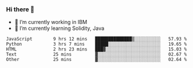 ### Hi there 👋

<!--
**mathcodeman/mathcodeman** is a ✨ _special_ ✨ repository because its `README.md` (this file) appears on your GitHub profile.

Here are some ideas to get you started:

- 🔭 I’m currently working on ...
- 🌱 I’m currently learning ...
- 👯 I’m looking to collaborate on ...
- 🤔 I’m looking for help with ...
- 💬 Ask me about ...
- 📫 How to reach me: ...
- 😄 Pronouns: ...
- ⚡ Fun fact: ...
-->

- 🔭 I’m currently working in IBM
- 🌱 I’m currently learning Solidity, Java

<!--START_SECTION:waka-->

```text
JavaScript        9 hrs 12 mins   ██████████████▒░░░░░░░░░░   57.93 %
Python            3 hrs 7 mins    █████░░░░░░░░░░░░░░░░░░░░   19.65 %
HTML              2 hrs 23 mins   ███▓░░░░░░░░░░░░░░░░░░░░░   15.03 %
Text              25 mins         ▓░░░░░░░░░░░░░░░░░░░░░░░░   02.67 %
Other             25 mins         ▓░░░░░░░░░░░░░░░░░░░░░░░░   02.64 %
```

<!--END_SECTION:waka-->
